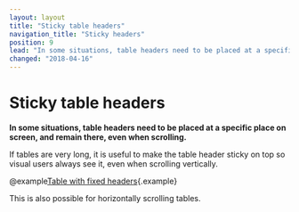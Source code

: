 ```yaml
---
layout: layout
title: "Sticky table headers"
navigation_title: "Sticky headers"
position: 9
lead: "In some situations, table headers need to be placed at a specific place on screen, and remain there, even when scrolling."
changed: "2018-04-16"
---
```


# Sticky table headers

**In some situations, table headers need to be placed at a specific place on screen, and remain there, even when scrolling.**

If tables are very long, it is useful to make the table header sticky on top so visual users always see it, even when scrolling vertically.

@example[Table with fixed headers](table-with-fixed-headers){.example}

This is also possible for horizontally scrolling tables.